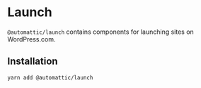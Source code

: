# Launch

`@automattic/launch` contains components for launching sites on WordPress.com.

## Installation

```sh
yarn add @automattic/launch
```
